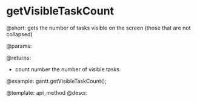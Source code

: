 getVisibleTaskCount
=============


@short:
	gets the number of tasks visible on the screen (those that are not collapsed)

@params:

@returns:

- count			number			the number of visible tasks



@example:
gantt.getVisibleTaskCount();


@template:	api_method
@descr:

